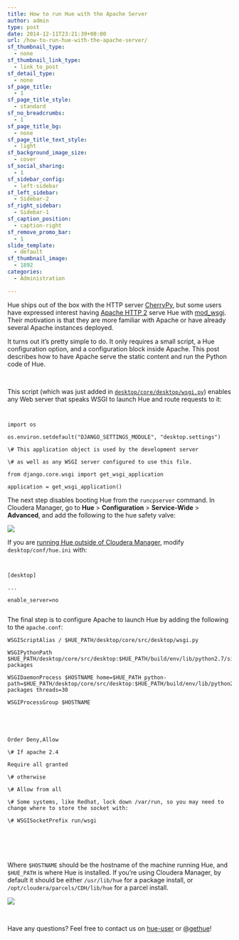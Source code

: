 ```yaml
---
title: How to run Hue with the Apache Server
author: admin
type: post
date: 2014-12-11T23:21:39+00:00
url: /how-to-run-hue-with-the-apache-server/
sf_thumbnail_type:
  - none
sf_thumbnail_link_type:
  - link_to_post
sf_detail_type:
  - none
sf_page_title:
  - 1
sf_page_title_style:
  - standard
sf_no_breadcrumbs:
  - 1
sf_page_title_bg:
  - none
sf_page_title_text_style:
  - light
sf_background_image_size:
  - cover
sf_social_sharing:
  - 1
sf_sidebar_config:
  - left-sidebar
sf_left_sidebar:
  - Sidebar-2
sf_right_sidebar:
  - Sidebar-1
sf_caption_position:
  - caption-right
sf_remove_promo_bar:
  - 1
slide_template:
  - default
sf_thumbnail_image:
  - 1892
categories:
  - Administration

---
```

Hue ships out of the box with the HTTP server [CherryPy][1], but some users have expressed interest having [Apache HTTP 2][2] serve Hue with [mod_wsgi][3]. Their motivation is that they are more familiar with Apache or have already several Apache instances deployed.

It turns out it’s pretty simple to do. It only requires a small script, a Hue configuration option, and a configuration block inside Apache. This post describes how to have Apache serve the static content and run the Python code of Hue.

&nbsp;

This script (which was just added in [`desktop/core/desktop/wsgi.py`][4]) enables any Web server that speaks WSGI to launch Hue and route requests to it:

<pre><code class="python">
  
import os
  
os.environ.setdefault("DJANGO_SETTINGS_MODULE", "desktop.settings")

\# This application object is used by the development server
  
\# as well as any WSGI server configured to use this file.
  
from django.core.wsgi import get_wsgi_application
  
application = get_wsgi_application()</code></pre>

The next step disables booting Hue from the `runcpserver` command. In Cloudera Manager, go to **Hue** > **Configuration** > **Service-Wide** > **Advanced**, and add the following to the hue safety valve:

<pre><a href="https://cdn.gethue.com/uploads/2014/12/Untitled.png"><img src="https://cdn.gethue.com/uploads/2014/12/Untitled.png" /></a></pre>

If you are [running Hue outside of Cloudera Manager][5], modify `desktop/conf/hue.ini` with:

<pre><code class="bash">
  
[desktop]
    
...
    
enable_server=no
  
</code></pre>

The final step is to configure Apache to launch Hue by adding the following to the `apache.conf`:

<pre><code class="bash">WSGIScriptAlias / $HUE_PATH/desktop/core/src/desktop/wsgi.py
  
WSGIPythonPath $HUE_PATH/desktop/core/src/desktop:$HUE_PATH/build/env/lib/python2.7/site-packages
  
WSGIDaemonProcess $HOSTNAME home=$HUE_PATH python-path=$HUE_PATH/desktop/core/src/desktop:$HUE_PATH/build/env/lib/python2.7/site-packages threads=30
  
WSGIProcessGroup $HOSTNAME

<Directory $HUE_PATH/desktop/core/src/desktop>
  
<Files wsgi.py>
  
Order Deny,Allow

\# If apache 2.4
  
Require all granted

\# otherwise
  
\# Allow from all

\# Some systems, like Redhat, lock down /var/run, so you may need to change where to store the socket with:
  
\# WSGISocketPrefix run/wsgi
  
</Files>
  
</Directory>
  
</code></pre>

Where `$HOSTNAME` should be the hostname of the machine running Hue, and `$HUE_PATH` is where Hue is installed. If you’re using Cloudera Manager, by default it should be either `/usr/lib/hue` for a package install, or `/opt/cloudera/parcels/CDH/lib/hue` for a parcel install.

[<img src="https://cdn.gethue.com/uploads/2014/12/Untitled2.png"  />][6]

&nbsp;

Have any questions? Feel free to contact us on [hue-user][7] or [@gethue][8]!

 [1]: http://www.cherrypy.org/ "CherryPy"
 [2]: http://httpd.apache.org/ "Apache HTTP 2"
 [3]: https://code.google.com/p/modwsgi/
 [4]: https://github.com/cloudera/hue/blob/master/desktop/core/src/desktop/wsgi.py
 [5]: https://gethue.com/how-to-configure-hue-in-your-hadoop-cluster/
 [6]: https://cdn.gethue.com/uploads/2014/12/Untitled2.png
 [7]: http://groups.google.com/a/cloudera.org/group/hue-user
 [8]: https://twitter.com/gethue